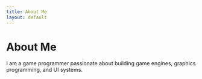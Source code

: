 ```yaml
---
title: About Me
layout: default
---
```

# About Me
I am a game programmer passionate about building game engines, graphics programming, and UI systems.
